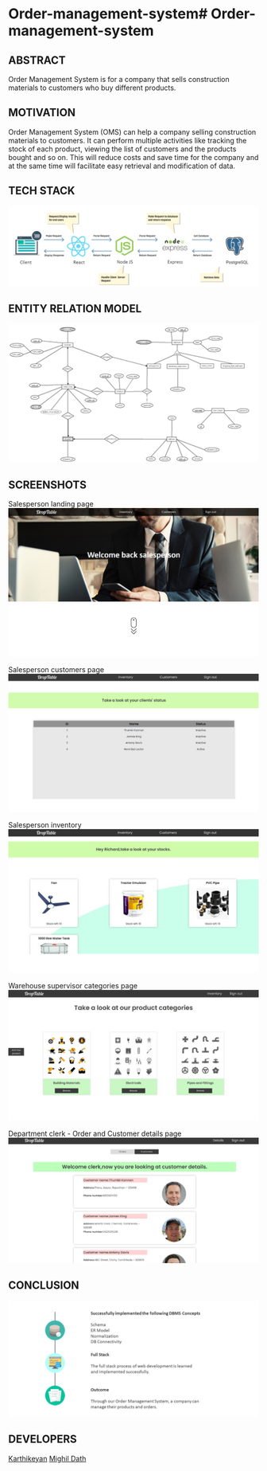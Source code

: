 # Order-management-system# Order-management-system
<h2>ABSTRACT</h2>
Order Management System is for a company that sells construction materials
to customers who buy different products.
<h2>MOTIVATION</h2>
Order Management System (OMS) can help a company selling construction
materials to customers. It can perform multiple activities like tracking the stock of
each product, viewing the list of customers and the products bought and so on.
This will reduce costs and save time for the company and at the same time will
facilitate easy retrieval and modification of data.
<h2>TECH STACK</h2>
<p>
  <img src="https://github.com/KarthikeyanRV2601/Order-management-system/raw/develop/OMS ss/techstack.png" />
</p>
<h2>ENTITY RELATION MODEL</h2>
<p>
  <img src="https://github.com/KarthikeyanRV2601/Order-management-system/raw/develop/OMS ss/ER.jpg" />
</p>
<h2>SCREENSHOTS</h2>
<p>
  Salesperson landing page
  <img src="https://github.com/KarthikeyanRV2601/Order-management-system/raw/develop/OMS ss/landingPage.jpg" />
</p>
<p>
  Salesperson customers page
  <img  src="https://github.com/KarthikeyanRV2601/Order-management-system/raw/develop/OMS ss/salespersonCustomer.jpg" />
</p>
<p>
  Salesperson inventory
  <img  src="https://github.com/KarthikeyanRV2601/Order-management-system/raw/develop/OMS ss/salespersonInventory.jpg" />
</p>
<p>
  Warehouse supervisor categories page
  <img src="https://github.com/KarthikeyanRV2601/Order-management-system/raw/develop/OMS ss/warehouseSupervisorCategories.jpg" />
</p>
<p>
  Department clerk - Order and Customer details page
  <img src="https://github.com/KarthikeyanRV2601/Order-management-system/raw/develop/OMS ss/departmentClerk-order0information.jpg" />
</p>
<h2>CONCLUSION</h2>
<p>
  <img src="https://github.com/KarthikeyanRV2601/Order-management-system/raw/develop/OMS ss/outcome.jpg" />
</p>
<h2>DEVELOPERS</h2>
<a href="https://github.com/KarthikeyanRV2601">Karthikeyan</a>
<a href="https://github.com/Mighil31">Mighil Dath</a>


